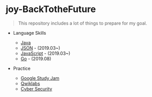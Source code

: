 # joy-BackTotheFuture

> This repository includes a lot of things to prepare for my goal.

* Language Skills
  * [Java](https://github.com/jeongyoonlee2015/joy-BackTotheFuture/tree/master/Java)
  * [JSON](https://github.com/jeongyoonlee2015/joy-BackTotheFuture/tree/master/JSON) - (2019.03~)
  * [JavaScript](https://github.com/jeongyoonlee2015/joy-BackTotheFuture/tree/master/JavaScript) - (2019.03~)
  * [Go]() - (2019.08)
  
  
* Practice
  * [Google Study Jam]()
  * [Qwiklabs]()
  * [Cyber Security]()
